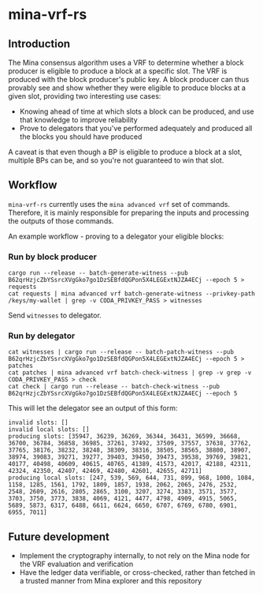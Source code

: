 # mina-vrf-rs

## Introduction

The Mina consensus algorithm uses a VRF to determine whether a block producer is eligible to produce a block at a specific slot. The VRF is produced with the block producer's public key.
A block producer can thus provably see and show whether they were eligible to produce blocks at a given slot, providing two interesting use cases:

* Knowing ahead of time at which slots a block can be produced, and use that knowledge to improve reliability
* Prove to delegators that you've performed adequately and produced all the blocks you should have produced

A caveat is that even though a BP is eligible to produce a block at a slot, multiple BPs can be, and so you're not guaranteed to win that slot.

## Workflow

`mina-vrf-rs` currently uses the `mina advanced vrf` set of commands. Therefore, it is mainly responsible for preparing the inputs and processing the outputs of those commands.

An example workflow - proving to a delegator your eligible blocks:

### Run by block producer

```
cargo run --release -- batch-generate-witness --pub B62qrHzjcZbYSsrcXVgGko7go1DzSEBfdQGPon5X4LEGExtNJZA4ECj --epoch 5 > requests
cat requests | mina advanced vrf batch-generate-witness --privkey-path /keys/my-wallet | grep -v CODA_PRIVKEY_PASS > witnesses
```

Send `witnesses` to delegator.

### Run by delegator

```
cat witnesses | cargo run --release -- batch-patch-witness --pub B62qrHzjcZbYSsrcXVgGko7go1DzSEBfdQGPon5X4LEGExtNJZA4ECj --epoch 5 > patches
cat patches | mina advanced vrf batch-check-witness | grep -v grep -v CODA_PRIVKEY_PASS > check
cat check | cargo run --release -- batch-check-witness --pub B62qrHzjcZbYSsrcXVgGko7go1DzSEBfdQGPon5X4LEGExtNJZA4ECj --epoch 5
```

This will let the delegator see an output of this form:
```
invalid slots: []
invalid local slots: []
producing slots: [35947, 36239, 36269, 36344, 36431, 36599, 36668, 36700, 36784, 36858, 36985, 37261, 37492, 37509, 37557, 37638, 37762, 37765, 38176, 38232, 38248, 38309, 38316, 38505, 38565, 38800, 38907, 38974, 39083, 39271, 39277, 39403, 39450, 39473, 39538, 39769, 39821, 40177, 40498, 40609, 40615, 40765, 41389, 41573, 42017, 42188, 42311, 42324, 42350, 42407, 42469, 42480, 42601, 42655, 42711]
producing local slots: [247, 539, 569, 644, 731, 899, 968, 1000, 1084, 1158, 1285, 1561, 1792, 1809, 1857, 1938, 2062, 2065, 2476, 2532, 2548, 2609, 2616, 2805, 2865, 3100, 3207, 3274, 3383, 3571, 3577, 3703, 3750, 3773, 3838, 4069, 4121, 4477, 4798, 4909, 4915, 5065, 5689, 5873, 6317, 6488, 6611, 6624, 6650, 6707, 6769, 6780, 6901, 6955, 7011]
```

## Future development

* Implement the cryptography internally, to not rely on the Mina node for the VRF evaluation and verification
* Have the ledger data verifiable, or cross-checked, rather than fetched in a trusted manner from Mina explorer and this repository
